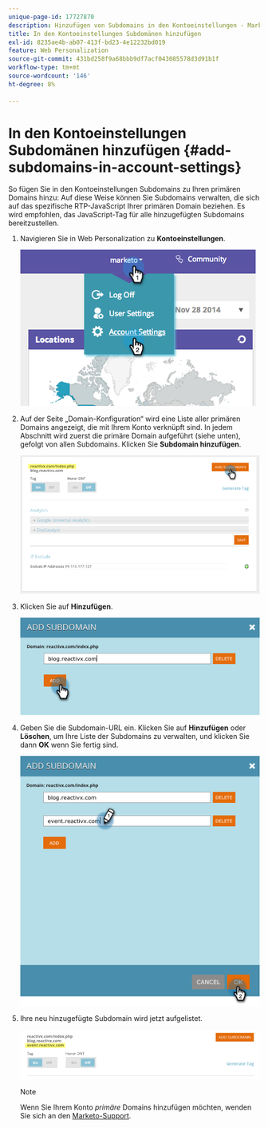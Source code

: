 ```yaml
---
unique-page-id: 17727870
description: Hinzufügen von Subdomains in den Kontoeinstellungen - Marketo-Dokumente - Produktdokumentation
title: In den Kontoeinstellungen Subdomänen hinzufügen
exl-id: 8235ae4b-ab07-413f-bd23-4e12232bd019
feature: Web Personalization
source-git-commit: 431bd258f9a68bbb9df7acf043085578d3d91b1f
workflow-type: tm+mt
source-wordcount: '146'
ht-degree: 8%

---
```


# In den Kontoeinstellungen Subdomänen hinzufügen {#add-subdomains-in-account-settings}

So fügen Sie in den Kontoeinstellungen Subdomains zu Ihren primären Domains hinzu: Auf diese Weise können Sie Subdomains verwalten, die sich auf das spezifische RTP-JavaScript Ihrer primären Domain beziehen. Es wird empfohlen, das JavaScript-Tag für alle hinzugefügten Subdomains bereitzustellen.

1. Navigieren Sie in Web Personalization zu **Kontoeinstellungen**.

   ![](assets/image2014-12-1-23-3-12.png)

1. Auf der Seite „Domain-Konfiguration“ wird eine Liste aller primären Domains angezeigt, die mit Ihrem Konto verknüpft sind. In jedem Abschnitt wird zuerst die primäre Domain aufgeführt (siehe unten), gefolgt von allen Subdomains. Klicken Sie **Subdomain hinzufügen**.

   ![](assets/highlightprimary2.png)

1. Klicken Sie auf **Hinzufügen**.

   ![](assets/add.png)

1. Geben Sie die Subdomain-URL ein. Klicken Sie auf **Hinzufügen** oder **Löschen**, um Ihre Liste der Subdomains zu verwalten, und klicken Sie dann **OK** wenn Sie fertig sind.

   ![](assets/newsubdomain.png)

1. Ihre neu hinzugefügte Subdomain wird jetzt aufgelistet.

   ![](assets/finalnew.png)

   >[!NOTE]
   >
   >Wenn Sie Ihrem Konto _primäre_ Domains hinzufügen möchten, wenden Sie sich an den [Marketo-Support](https://nation.marketo.com/t5/Support/ct-p/Support).

